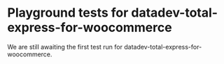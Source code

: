 # Playground tests for datadev-total-express-for-woocommerce
We are still awaiting the first test run for datadev-total-express-for-woocommerce.
